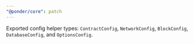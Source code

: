 ```yaml
---
"@ponder/core": patch
---
```


Exported config helper types: `ContractConfig`, `NetworkConfig`, `BlockConfig`, `DatabaseConfig`, and `OptionsConfig`.
